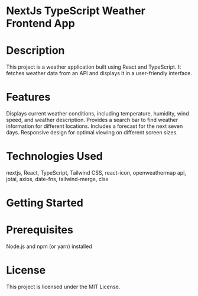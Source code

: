 
# NextJs TypeScript Weather Frontend App
# Description
This project is a weather application built using React and TypeScript. It fetches weather data from an API  and displays it in a user-friendly interface.

# Features
Displays current weather conditions, including temperature, humidity, wind speed, and weather description.
Provides a search bar to find weather information for different locations.
Includes a forecast for the next seven days.
Responsive design for optimal viewing on different screen sizes.


# Technologies Used
nextjs,
React,
TypeScript,
Tailwind CSS,
react-icon,
openweathermap api,
jotai,
axios,
date-fns,
tailwind-merge,
clsx


# Getting Started
# Prerequisites
Node.js and npm (or yarn) installed

# License
This project is licensed under the MIT License. 